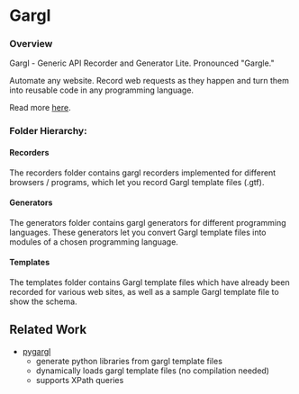 # Gargl

### Overview

Gargl - Generic API Recorder and Generator Lite. Pronounced "Gargle."

Automate any website. Record web requests as they happen and turn them into reusable code in any programming language.

Read more [here](http://jodoglevy.com/jobloglevy/?p=5).

### Folder Hierarchy:

#### Recorders
The recorders folder contains gargl recorders implemented for different browsers / programs, which let you record Gargl template files (.gtf).

#### Generators
The generators folder contains gargl generators for different programming languages. These generators let you convert Gargl template files into modules of a chosen programming language.

#### Templates
The templates folder contains Gargl template files which have already been recorded for various web sites, as well as a sample Gargl template file to show the schema.

## Related Work
* [pygargl](https://github.com/KarolTx/pygargl)
  * generate python libraries from gargl template files
  * dynamically loads gargl template files (no compilation needed)
  * supports XPath queries
